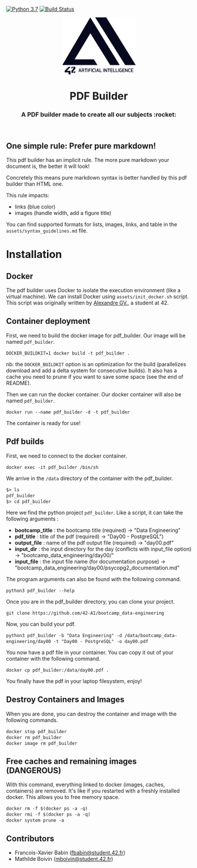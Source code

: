 [![Python 3.7](https://img.shields.io/badge/python-3.7-blue.svg)](https://www.python.org/downloads/release/python-360/)
[![Build Status](https://travis-ci.org/fxbabin/expert_system.png)](https://travis-ci.org/fxbabin/pdf_builder)

<p align="center">
  <img src="assets/logo-42-ai.png" width="200" alt="42 AI Logo" />
</p>

<h1 align="center">
	PDF Builder
</h1>
<h3 align="center">
	A PDF builder made to create all our subjects :rocket:
</h3>
<br/>

## One simple rule: Prefer pure markdown!

This pdf builder has an implicit rule. The more pure markdown your document is, the better it will look!

Concretely this means pure markdown syntax is better handled by this pdf builder than HTML one. 

This rule impacts:
- links (blue color)
- images (handle width, add a figure title)

You can find supported formats for lists, images, links, and table in the `assets/syntax_guidelines.md` file.

# Installation

## Docker

The pdf builder uses Docker to isolate the execution environment (like a virtual machine). We can install Docker using `assets/init_docker.sh` script.
This script was originally written by [Alexandre GV.](https://github.com/alexandregv/42toolbox), a student at 42.

## Container deployment

First, we need to build the docker image for pdf_builder. Our image will be named `pdf_builder`.

```console
DOCKER_BUILDKIT=1 docker build -t pdf_builder .
```

nb: the `DOCKER_BUILDKIT` option is an optimization for the build (parallelizes download and add a delta system for consecutive builds). It also has a cache you need to prune if you want to save some space (see the end of README).

Then we can run the docker container. Our docker container will also be named `pdf_builder`. 

```console
docker run --name pdf_builder -d -t pdf_builder
```

The container is ready for use!

## Pdf builds

First, we need to connect to the docker container.

```console
docker exec -it pdf_builder /bin/sh
```

We arrive in the `/data` directory of the container with the pdf_builder.

```console
$> ls
pdf_builder
$> cd pdf_builder
```

Here we find the python project `pdf_builder`. Like a script, it can take the following arguments :
- **bootcamp_title** : the bootcamp title (required) -> "Data Engineering"
- **pdf_title** : title of the pdf (required) -> "Day00 - PostgreSQL")
- **output_file** : name of the pdf output file (required) -> "day00.pdf"
- **input_dir** : the input directory for the day (conflicts with input_file option) -> "bootcamp_data_engineering/day00/"
- **input_file** : the input file name (for documentation purpose) -> "bootcamp_data_engineering/day00/psycopg2_documentation.md"

The program arguments can also be found with the following command.

```console
python3 pdf_builder --help
```

Once you are in the pdf_builder directory, you can clone your project.

```console
git clone https://github.com/42-AI/bootcamp_data-engineering
```

Now, you can build your pdf.

```console
python3 pdf_builder -b "Data Engineering" -d /data/bootcamp_data-engineering/day00 -t "Day00 - PostgreSQL" -o day00.pdf
```

You now have a pdf file in your container. You can copy it out of your container with the following command.

```console
docker cp pdf_builder:/data/day00.pdf .
```

You finally have the pdf in your laptop filesystem, enjoy!

## Destroy Containers and Images

When you are done, you can destroy the container and image with the following commands.

```console
docker stop pdf_builder
docker rm pdf_builder
docker image rm pdf_builder
```

## Free caches and remaining images (DANGEROUS)

With this command, everything linked to docker (images, caches, containers) are removed. It's like if you restarted with a freshly installed docker. This allows you to free memory space.

```console
docker rm -f $(docker ps -a -q)
docker rmi -f $(docker ps -a -q)
docker system prune -a
```

## Contributors

- Francois-Xavier Babin (fbabin@student.42.fr)
- Mathilde Boivin (mboivin@student.42.fr)
